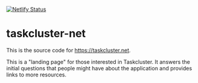 [![Netlify Status](https://api.netlify.com/api/v1/badges/2556f77c-21bf-44a3-9e0c-4d72fa30ce16/deploy-status)](https://app.netlify.com/sites/taskcluster-net/deploys)

# taskcluster-net

This is the source code for https://taskcluster.net.

This is a "landing page" for those interested in Taskcluster.  It answers the
initial questions that people might have about the application and provides
links to more resources.
